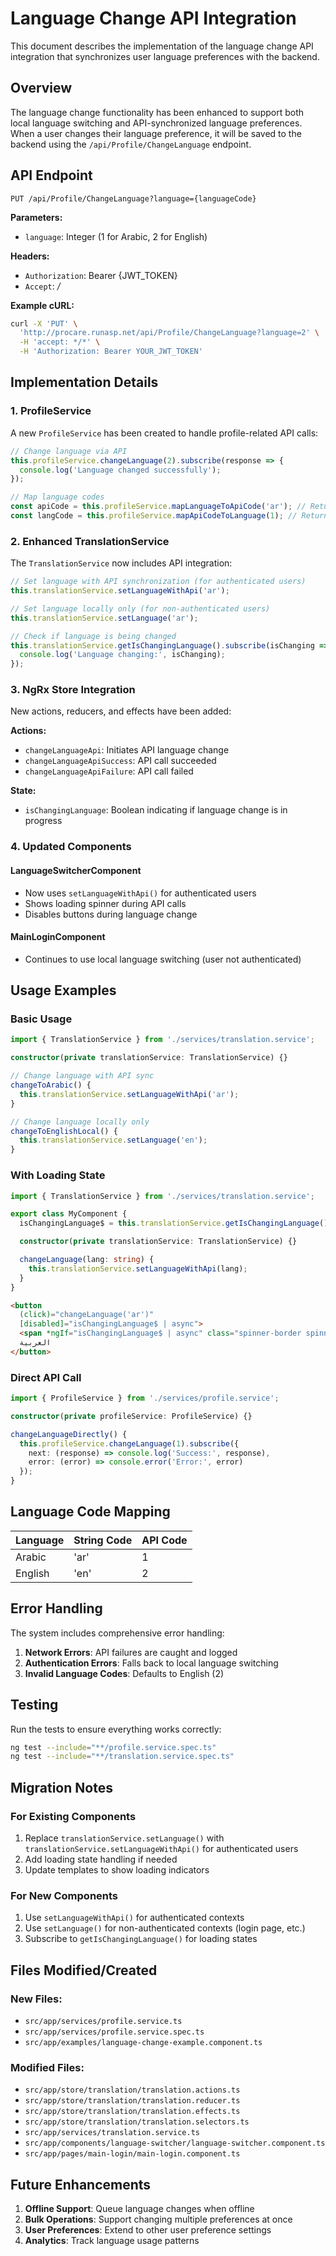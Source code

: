 # Language Change API Integration

This document describes the implementation of the language change API integration that synchronizes user language preferences with the backend.

## Overview

The language change functionality has been enhanced to support both local language switching and API-synchronized language preferences. When a user changes their language preference, it will be saved to the backend using the `/api/Profile/ChangeLanguage` endpoint.

## API Endpoint

```
PUT /api/Profile/ChangeLanguage?language={languageCode}
```

**Parameters:**
- `language`: Integer (1 for Arabic, 2 for English)

**Headers:**
- `Authorization`: Bearer {JWT_TOKEN}
- `Accept`: */*

**Example cURL:**
```bash
curl -X 'PUT' \
  'http://procare.runasp.net/api/Profile/ChangeLanguage?language=2' \
  -H 'accept: */*' \
  -H 'Authorization: Bearer YOUR_JWT_TOKEN'
```

## Implementation Details

### 1. ProfileService

A new `ProfileService` has been created to handle profile-related API calls:

```typescript
// Change language via API
this.profileService.changeLanguage(2).subscribe(response => {
  console.log('Language changed successfully');
});

// Map language codes
const apiCode = this.profileService.mapLanguageToApiCode('ar'); // Returns 1
const langCode = this.profileService.mapApiCodeToLanguage(1); // Returns 'ar'
```

### 2. Enhanced TranslationService

The `TranslationService` now includes API integration:

```typescript
// Set language with API synchronization (for authenticated users)
this.translationService.setLanguageWithApi('ar');

// Set language locally only (for non-authenticated users)
this.translationService.setLanguage('ar');

// Check if language is being changed
this.translationService.getIsChangingLanguage().subscribe(isChanging => {
  console.log('Language changing:', isChanging);
});
```

### 3. NgRx Store Integration

New actions, reducers, and effects have been added:

**Actions:**
- `changeLanguageApi`: Initiates API language change
- `changeLanguageApiSuccess`: API call succeeded
- `changeLanguageApiFailure`: API call failed

**State:**
- `isChangingLanguage`: Boolean indicating if language change is in progress

### 4. Updated Components

#### LanguageSwitcherComponent
- Now uses `setLanguageWithApi()` for authenticated users
- Shows loading spinner during API calls
- Disables buttons during language change

#### MainLoginComponent
- Continues to use local language switching (user not authenticated)

## Usage Examples

### Basic Usage

```typescript
import { TranslationService } from './services/translation.service';

constructor(private translationService: TranslationService) {}

// Change language with API sync
changeToArabic() {
  this.translationService.setLanguageWithApi('ar');
}

// Change language locally only
changeToEnglishLocal() {
  this.translationService.setLanguage('en');
}
```

### With Loading State

```typescript
import { TranslationService } from './services/translation.service';

export class MyComponent {
  isChangingLanguage$ = this.translationService.getIsChangingLanguage();

  constructor(private translationService: TranslationService) {}

  changeLanguage(lang: string) {
    this.translationService.setLanguageWithApi(lang);
  }
}
```

```html
<button 
  (click)="changeLanguage('ar')" 
  [disabled]="isChangingLanguage$ | async">
  <span *ngIf="isChangingLanguage$ | async" class="spinner-border spinner-border-sm me-1"></span>
  العربية
</button>
```

### Direct API Call

```typescript
import { ProfileService } from './services/profile.service';

constructor(private profileService: ProfileService) {}

changeLanguageDirectly() {
  this.profileService.changeLanguage(1).subscribe({
    next: (response) => console.log('Success:', response),
    error: (error) => console.error('Error:', error)
  });
}
```

## Language Code Mapping

| Language | String Code | API Code |
|----------|-------------|----------|
| Arabic   | 'ar'        | 1        |
| English  | 'en'        | 2        |

## Error Handling

The system includes comprehensive error handling:

1. **Network Errors**: API failures are caught and logged
2. **Authentication Errors**: Falls back to local language switching
3. **Invalid Language Codes**: Defaults to English (2)

## Testing

Run the tests to ensure everything works correctly:

```bash
ng test --include="**/profile.service.spec.ts"
ng test --include="**/translation.service.spec.ts"
```

## Migration Notes

### For Existing Components

1. Replace `translationService.setLanguage()` with `translationService.setLanguageWithApi()` for authenticated users
2. Add loading state handling if needed
3. Update templates to show loading indicators

### For New Components

1. Use `setLanguageWithApi()` for authenticated contexts
2. Use `setLanguage()` for non-authenticated contexts (login page, etc.)
3. Subscribe to `getIsChangingLanguage()` for loading states

## Files Modified/Created

### New Files:
- `src/app/services/profile.service.ts`
- `src/app/services/profile.service.spec.ts`
- `src/app/examples/language-change-example.component.ts`

### Modified Files:
- `src/app/store/translation/translation.actions.ts`
- `src/app/store/translation/translation.reducer.ts`
- `src/app/store/translation/translation.effects.ts`
- `src/app/store/translation/translation.selectors.ts`
- `src/app/services/translation.service.ts`
- `src/app/components/language-switcher/language-switcher.component.ts`
- `src/app/pages/main-login/main-login.component.ts`

## Future Enhancements

1. **Offline Support**: Queue language changes when offline
2. **Bulk Operations**: Support changing multiple preferences at once
3. **User Preferences**: Extend to other user preference settings
4. **Analytics**: Track language usage patterns
